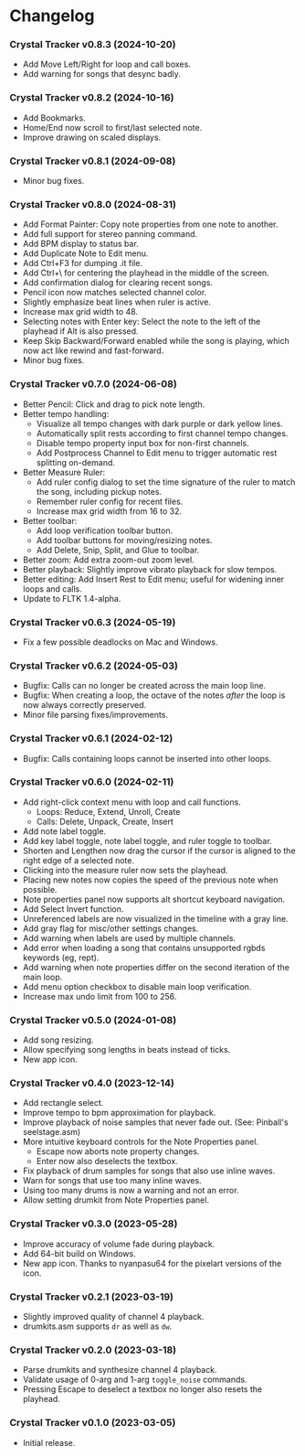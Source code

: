 Changelog
=========

### Crystal Tracker v0.8.3 (2024-10-20)

 * Add Move Left/Right for loop and call boxes.
 * Add warning for songs that desync badly.

### Crystal Tracker v0.8.2 (2024-10-16)

 * Add Bookmarks.
 * Home/End now scroll to first/last selected note.
 * Improve drawing on scaled displays.

### Crystal Tracker v0.8.1 (2024-09-08)

 * Minor bug fixes.

### Crystal Tracker v0.8.0 (2024-08-31)

 * Add Format Painter: Copy note properties from one note to another.
 * Add full support for stereo panning command.
 * Add BPM display to status bar.
 * Add Duplicate Note to Edit menu.
 * Add Ctrl+F3 for dumping .it file.
 * Add Ctrl+\ for centering the playhead in the middle of the screen.
 * Add confirmation dialog for clearing recent songs.
 * Pencil icon now matches selected channel color.
 * Slightly emphasize beat lines when ruler is active.
 * Increase max grid width to 48.
 * Selecting notes with Enter key: Select the note to the left of the playhead if Alt is also pressed.
 * Keep Skip Backward/Forward enabled while the song is playing, which now act like rewind and fast-forward.
 * Minor bug fixes.

### Crystal Tracker v0.7.0 (2024-06-08)

 * Better Pencil: Click and drag to pick note length.
 * Better tempo handling:
   * Visualize all tempo changes with dark purple or dark yellow lines.
   * Automatically split rests according to first channel tempo changes.
   * Disable tempo property input box for non-first channels.
   * Add Postprocess Channel to Edit menu to trigger automatic rest splitting on-demand.
 * Better Measure Ruler:
   * Add ruler config dialog to set the time signature of the ruler to match the song, including pickup notes.
   * Remember ruler config for recent files.
   * Increase max grid width from 16 to 32.
 * Better toolbar:
   * Add loop verification toolbar button.
   * Add toolbar buttons for moving/resizing notes.
   * Add Delete, Snip, Split, and Glue to toolbar.
 * Better zoom: Add extra zoom-out zoom level.
 * Better playback: Slightly improve vibrato playback for slow tempos.
 * Better editing: Add Insert Rest to Edit menu; useful for widening inner loops and calls.
 * Update to FLTK 1.4-alpha.

### Crystal Tracker v0.6.3 (2024-05-19)

 * Fix a few possible deadlocks on Mac and Windows.

### Crystal Tracker v0.6.2 (2024-05-03)

 * Bugfix: Calls can no longer be created across the main loop line.
 * Bugfix: When creating a loop, the octave of the notes *after* the loop is now always correctly preserved.
 * Minor file parsing fixes/improvements.

### Crystal Tracker v0.6.1 (2024-02-12)

 * Bugfix: Calls containing loops cannot be inserted into other loops.

### Crystal Tracker v0.6.0 (2024-02-11)

 * Add right-click context menu with loop and call functions.
   * Loops: Reduce, Extend, Unroll, Create
   * Calls: Delete, Unpack, Create, Insert
 * Add note label toggle.
 * Add key label toggle, note label toggle, and ruler toggle to toolbar.
 * Shorten and Lengthen now drag the cursor if the cursor is aligned to the right edge of a selected note.
 * Clicking into the measure ruler now sets the playhead.
 * Placing new notes now copies the speed of the previous note when possible.
 * Note properties panel now supports alt shortcut keyboard navigation.
 * Add Select Invert function.
 * Unreferenced labels are now visualized in the timeline with a gray line.
 * Add gray flag for misc/other settings changes.
 * Add warning when labels are used by multiple channels.
 * Add error when loading a song that contains unsupported rgbds keywords (eg, rept).
 * Add warning when note properties differ on the second iteration of the main loop.
 * Add menu option checkbox to disable main loop verification.
 * Increase max undo limit from 100 to 256.

### Crystal Tracker v0.5.0 (2024-01-08)

 * Add song resizing.
 * Allow specifying song lengths in beats instead of ticks.
 * New app icon.

### Crystal Tracker v0.4.0 (2023-12-14)

 * Add rectangle select.
 * Improve tempo to bpm approximation for playback.
 * Improve playback of noise samples that never fade out. (See: Pinball's seelstage.asm)
 * More intuitive keyboard controls for the Note Properties panel.
   * Escape now aborts note property changes.
   * Enter now also deselects the textbox.
 * Fix playback of drum samples for songs that also use inline waves.
 * Warn for songs that use too many inline waves.
 * Using too many drums is now a warning and not an error.
 * Allow setting drumkit from Note Properties panel.

### Crystal Tracker v0.3.0 (2023-05-28)

 * Improve accuracy of volume fade during playback.
 * Add 64-bit build on Windows.
 * New app icon. Thanks to nyanpasu64 for the pixelart versions of the icon.

### Crystal Tracker v0.2.1 (2023-03-19)

 * Slightly improved quality of channel 4 playback.
 * drumkits.asm supports `dr` as well as `dw`.

### Crystal Tracker v0.2.0 (2023-03-18)

 * Parse drumkits and synthesize channel 4 playback.
 * Validate usage of 0-arg and 1-arg `toggle_noise` commands.
 * Pressing Escape to deselect a textbox no longer also resets the playhead.

### Crystal Tracker v0.1.0 (2023-03-05)

 * Initial release.
